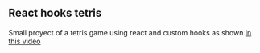 
## React hooks tetris

Small proyect of a tetris game using react and custom hooks as shown [in this video][1]


[1]: https://www.youtube.com/watch?v=ZGOaCxX8HIU 
